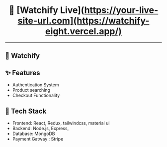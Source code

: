 <div align="center">

# 🚀 [Watchify Live](https://your-live-site-url.com](https://watchify-eight.vercel.app/)

</div>

---

## 📌 Watchify

## ✨ Features

* Authentication System
* Product searching
* Checkout Functionality

## 🧰 Tech Stack

* Frontend: React, Redux, tailwindcss, material ui
* Backend: Node.js, Express, 
* Database: MongoDB
* Payment Gatway : Stripe
